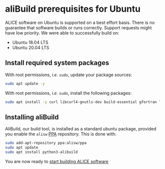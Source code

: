 aliBuild prerequisites for Ubuntu
=================================

ALICE software on Ubuntu is supported on a best effort basis. There is no guarantee that software builds or runs correctly. Support requests might have low priority. We were able to successfully build on:

* Ubuntu 18.04 LTS
* Ubuntu 20.04 LTS

## Install required system packages

With root permissions, _i.e._ `sudo`, update your package sources:


```bash
sudo apt update -y
```

With root permissions, _i.e._ `sudo`, install the following packages:

```bash
sudo apt install -y curl libcurl4-gnutls-dev build-essential gfortran libmysqlclient-dev xorg-dev libglu1-mesa-dev libfftw3-dev libxml2-dev git unzip autoconf automake autopoint texinfo gettext libtool libtool-bin pkg-config bison flex libperl-dev libbz2-dev swig liblzma-dev libnanomsg-dev rsync lsb-release environment-modules libglfw3-dev libtbb-dev python3-venv libncurses-dev software-properties-common
```

## Installing aliBuild
AliBuild, our build tool, is installed as a standard ubuntu package, provided you enable the `alisw` [PPA](https://launchpad.net/ubuntu/+ppas) repository.
This is done with:

```bash
sudo add-apt-repository ppa:alisw/ppa  
sudo apt update
sudo apt install python3-alibuild
```

You are now ready to [start building ALICE software](README.md#get-or-upgrade-alibuild)

